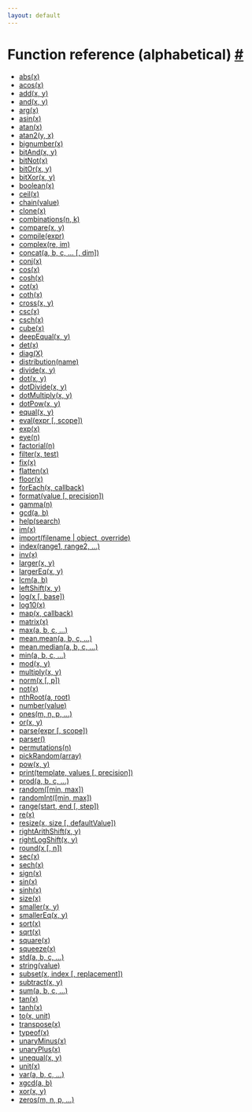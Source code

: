```yaml
---
layout: default
---
```


<h1 id="function-reference-alphabetical">Function reference (alphabetical) <a href="#function-reference-alphabetical" title="Permalink">#</a></h1>

- [abs(x)](abs.html)
- [acos(x)](acos.html)
- [add(x, y)](add.html)
- [and(x, y)](and.html)
- [arg(x)](arg.html)
- [asin(x)](asin.html)
- [atan(x)](atan.html)
- [atan2(y, x)](atan2.html)
- [bignumber(x)](bignumber.html)
- [bitAnd(x, y)](bitAnd.html)
- [bitNot(x)](bitNot.html)
- [bitOr(x, y)](bitOr.html)
- [bitXor(x, y)](bitXor.html)
- [boolean(x)](boolean.html)
- [ceil(x)](ceil.html)
- [chain(value)](chain.html)
- [clone(x)](clone.html)
- [combinations(n, k)](combinations.html)
- [compare(x, y)](compare.html)
- [compile(expr)](compile.html)
- [complex(re, im)](complex.html)
- [concat(a, b, c, ... [, dim])](concat.html)
- [conj(x)](conj.html)
- [cos(x)](cos.html)
- [cosh(x)](cosh.html)
- [cot(x)](cot.html)
- [coth(x)](coth.html)
- [cross(x, y)](cross.html)
- [csc(x)](csc.html)
- [csch(x)](csch.html)
- [cube(x)](cube.html)
- [deepEqual(x, y)](deepEqual.html)
- [det(x)](det.html)
- [diag(X)](diag.html)
- [distribution(name)](distribution.html)
- [divide(x, y)](divide.html)
- [dot(x, y)](dot.html)
- [dotDivide(x, y)](dotDivide.html)
- [dotMultiply(x, y)](dotMultiply.html)
- [dotPow(x, y)](dotPow.html)
- [equal(x, y)](equal.html)
- [eval(expr [, scope])](eval.html)
- [exp(x)](exp.html)
- [eye(n)](eye.html)
- [factorial(n)](factorial.html)
- [filter(x, test)](filter.html)
- [fix(x)](fix.html)
- [flatten(x)](flatten.html)
- [floor(x)](floor.html)
- [forEach(x, callback)](forEach.html)
- [format(value [, precision])](format.html)
- [gamma(n)](gamma.html)
- [gcd(a, b)](gcd.html)
- [help(search)](help.html)
- [im(x)](im.html)
- [import(filename | object, override)](import.html)
- [index(range1, range2, ...)](index.html)
- [inv(x)](inv.html)
- [larger(x, y)](larger.html)
- [largerEq(x, y)](largerEq.html)
- [lcm(a, b)](lcm.html)
- [leftShift(x, y)](leftShift.html)
- [log(x [, base])](log.html)
- [log10(x)](log10.html)
- [map(x, callback)](map.html)
- [matrix(x)](matrix.html)
- [max(a, b, c, ...)](max.html)
- [mean.mean(a, b, c, ...)](mean.html)
- [mean.median(a, b, c, ...)](median.html)
- [min(a, b, c, ...)](min.html)
- [mod(x, y)](mod.html)
- [multiply(x, y)](multiply.html)
- [norm(x [, p])](norm.html)
- [not(x)](not.html)
- [nthRoot(a, root)](nthRoot.html)
- [number(value)](number.html)
- [ones(m, n, p, ...)](ones.html)
- [or(x, y)](or.html)
- [parse(expr [, scope])](parse.html)
- [parser()](parser.html)
- [permutations(n)](permutations.html)
- [pickRandom(array)](pickRandom.html)
- [pow(x, y)](pow.html)
- [print(template, values [, precision])](print.html)
- [prod(a, b, c, ...)](prod.html)
- [random([min, max])](random.html)
- [randomInt([min, max])](randomInt.html)
- [range(start, end [, step])](range.html)
- [re(x)](re.html)
- [resize(x, size [, defaultValue])](resize.html)
- [rightArithShift(x, y)](rightArithShift.html)
- [rightLogShift(x, y)](rightLogShift.html)
- [round(x [, n])](round.html)
- [sec(x)](sec.html)
- [sech(x)](sech.html)
- [sign(x)](sign.html)
- [sin(x)](sin.html)
- [sinh(x)](sinh.html)
- [size(x)](size.html)
- [smaller(x, y)](smaller.html)
- [smallerEq(x, y)](smallerEq.html)
- [sort(x)](sort.html)
- [sqrt(x)](sqrt.html)
- [square(x)](square.html)
- [squeeze(x)](squeeze.html)
- [std(a, b, c, ...)](std.html)
- [string(value)](string.html)
- [subset(x, index [, replacement])](subset.html)
- [subtract(x, y)](subtract.html)
- [sum(a, b, c, ...)](sum.html)
- [tan(x)](tan.html)
- [tanh(x)](tanh.html)
- [to(x, unit)](to.html)
- [transpose(x)](transpose.html)
- [typeof(x)](typeof.html)
- [unaryMinus(x)](unaryMinus.html)
- [unaryPlus(x)](unaryPlus.html)
- [unequal(x, y)](unequal.html)
- [unit(x)](unit.html)
- [var(a, b, c, ...)](var.html)
- [xgcd(a, b)](xgcd.html)
- [xor(x, y)](xor.html)
- [zeros(m, n, p, ...)](zeros.html)